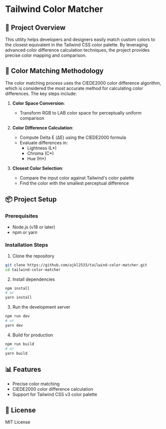 # Tailwind Color Matcher

## 🎨 Project Overview

This utility helps developers and designers easily match custom colors to the closest equivalent in the Tailwind CSS color palette. By leveraging advanced color difference calculation techniques, the project provides precise color mapping and comparison.

## 🔬 Color Matching Methodology

The color matching process uses the CIEDE2000 color difference algorithm, which is considered the most accurate method for calculating color differences. The key steps include:

1. **Color Space Conversion**:
   - Transform RGB to LAB color space for perceptually uniform comparison

2. **Color Difference Calculation**:
   - Compute Delta E (ΔE) using the CIEDE2000 formula
   - Evaluate differences in:
     - Lightness (L*)
     - Chroma (C*)
     - Hue (H*)

3. **Closest Color Selection**:
   - Compare the input color against Tailwind's color palette
   - Find the color with the smallest perceptual difference

## 📦 Project Setup

### Prerequisites
- Node.js (v18 or later)
- npm or yarn

### Installation Steps
1. Clone the repository
```bash
git clone https://github.com/ajkl2533/tailwind-color-matcher.git
cd tailwind-color-matcher
```

2. Install dependencies
```bash
npm install
# or
yarn install
```

3. Run the development server
```bash
npm run dev
# or
yarn dev
```

4. Build for production
```bash
npm run build
# or
yarn build
```

## 📊 Features
- Precise color matching
- CIEDE2000 color difference calculation
- Support for Tailwind CSS v3 color palette

## 📝 License
MIT License